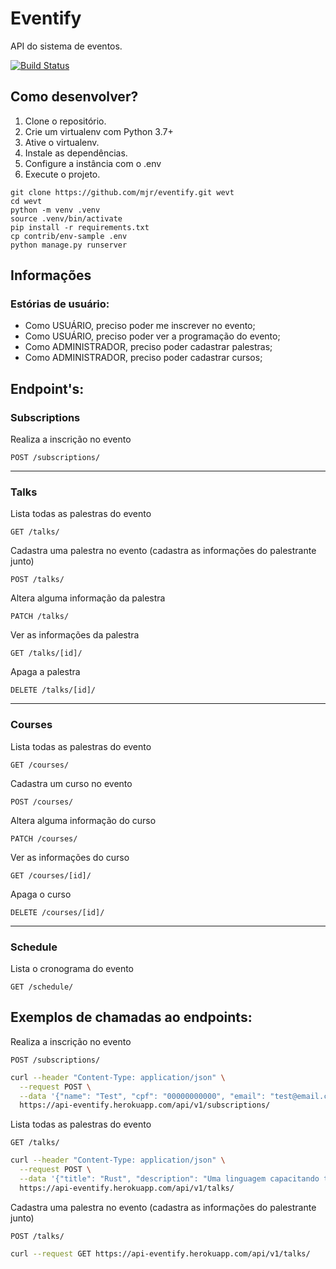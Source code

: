 # Eventify

API do sistema de eventos.

[![Build Status](https://travis-ci.org/mjr/eventify.svg?branch=main)](https://travis-ci.org/mjr/eventify)

## Como desenvolver?

1. Clone o repositório.
2. Crie um virtualenv com Python 3.7+
3. Ative o virtualenv.
4. Instale as dependências.
5. Configure a instância com o .env
6. Execute o projeto.

```console
git clone https://github.com/mjr/eventify.git wevt
cd wevt
python -m venv .venv
source .venv/bin/activate
pip install -r requirements.txt
cp contrib/env-sample .env
python manage.py runserver
```

## Informações

### Estórias de usuário:

* Como USUÁRIO, preciso poder me inscrever no evento;
* Como USUÁRIO, preciso poder ver a programação do evento;
* Como ADMINISTRADOR, preciso poder cadastrar palestras;
* Como ADMINISTRADOR, preciso poder cadastrar cursos;

## Endpoint's:

### Subscriptions

Realiza a inscrição no evento
```
POST /subscriptions/
```

---

### Talks

Lista todas as palestras do evento
```
GET /talks/
```

Cadastra uma palestra no evento (cadastra as informações do palestrante junto)
```
POST /talks/
```

Altera alguma informação da palestra
```
PATCH /talks/
```

Ver as informações da palestra
```
GET /talks/[id]/
```

Apaga a palestra
```
DELETE /talks/[id]/
```

---

### Courses

Lista todas as palestras do evento
```
GET /courses/
```

Cadastra um curso no evento
```
POST /courses/
```

Altera alguma informação do curso
```
PATCH /courses/
```

Ver as informações do curso
```
GET /courses/[id]/
```

Apaga o curso
```
DELETE /courses/[id]/
```

---

### Schedule

Lista o cronograma do evento
```
GET /schedule/
```

## Exemplos de chamadas ao endpoints:

Realiza a inscrição no evento
```
POST /subscriptions/
```
```bash
curl --header "Content-Type: application/json" \
  --request POST \
  --data '{"name": "Test", "cpf": "00000000000", "email": "test@email.com", "phone": "(00) 00000-0000"}' \
  https://api-eventify.herokuapp.com/api/v1/subscriptions/
```

Lista todas as palestras do evento
```
GET /talks/
```
```bash
curl --header "Content-Type: application/json" \
  --request POST \
  --data '{"title": "Rust", "description": "Uma linguagem capacitando todos a construir softwares confiáveis e eficientes.", "start": "08:00:00"}' \
  https://api-eventify.herokuapp.com/api/v1/talks/
```

Cadastra uma palestra no evento (cadastra as informações do palestrante junto)
```
POST /talks/
```
```bash
curl --request GET https://api-eventify.herokuapp.com/api/v1/talks/
```
